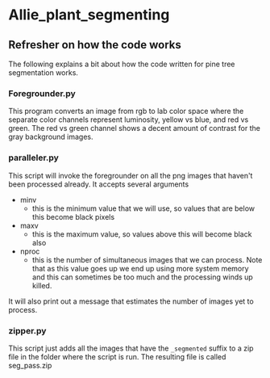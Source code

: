# Allie_plant_segmenting

## Refresher on how the code works
The following explains a bit about how the code written for pine tree segmentation works. 


### Foregrounder.py

This program converts an image from rgb to lab color space where the separate color channels represent luminosity, yellow vs blue, and red vs green. The red vs green channel shows a decent amount of contrast for the gray background images. 

### paralleler.py

This script will invoke the foregrounder on all the png images that haven't been processed already. It accepts several arguments 

* minv
    * this is the minimum value that we will use, so values that are below this become black pixels
* maxv 
    * this is the maximum value, so values above this will become black also
* nproc
    * this is the number of simultaneous images that we can process. Note that as this value goes up we end up using more system memory and this can sometimes be too much and the processing winds up killed.


It will also print out a message that estimates the number of images yet to process. 

### zipper.py

This script just adds all the images that have the `_segmented` suffix to a zip file in the folder where the script is run. The resulting file is called seg_pass.zip

